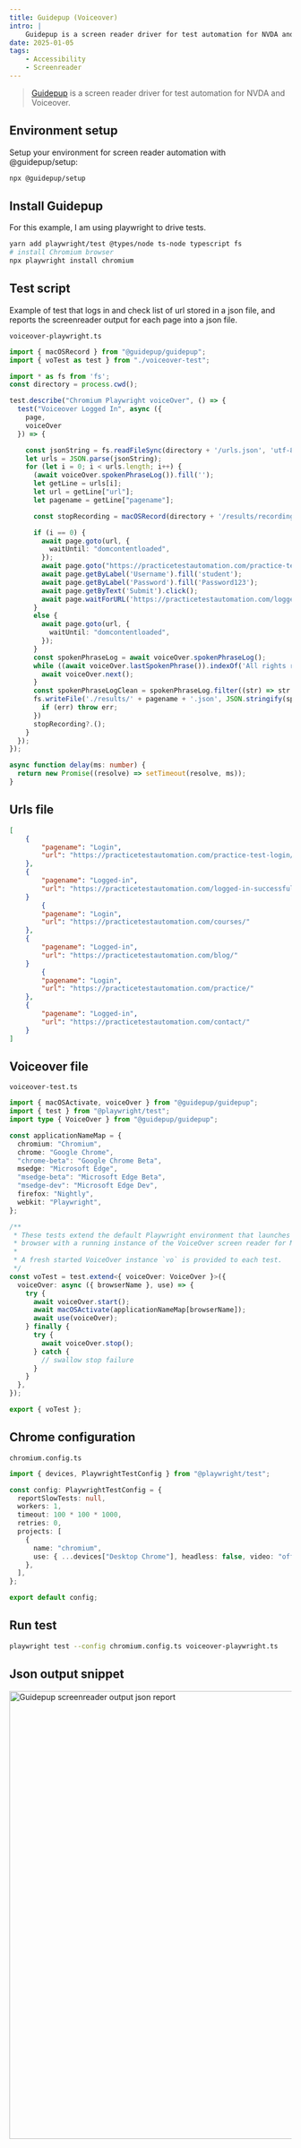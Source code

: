 ```yaml
---
title: Guidepup (Voiceover)
intro: |
    Guidepup is a screen reader driver for test automation for NVDA and Voiceover.
date: 2025-01-05
tags:
    - Accessibility
    - Screenreader
---
```


> [Guidepup](https://www.guidepup.dev/) is a screen reader driver for test automation for NVDA and Voiceover.

## Environment setup

Setup your environment for screen reader automation with @guidepup/setup:
```bash
npx @guidepup/setup
```

## Install Guidepup

For this example, I am using playwright to drive tests. 
```bash
yarn add playwright/test @types/node ts-node typescript fs
# install Chromium browser
npx playwright install chromium
```

## Test script

Example of test that logs in and check list of url stored in a json file, and reports the screenreader output for each page into a json file.

`voiceover-playwright.ts`
```typescript
import { macOSRecord } from "@guidepup/guidepup";
import { voTest as test } from "./voiceover-test";

import * as fs from 'fs';
const directory = process.cwd();

test.describe("Chromium Playwright voiceOver", () => {
  test("Voiceover Logged In", async ({
    page,
    voiceOver
  }) => {

    const jsonString = fs.readFileSync(directory + '/urls.json', 'utf-8');
    let urls = JSON.parse(jsonString);
    for (let i = 0; i < urls.length; i++) {
      (await voiceOver.spokenPhraseLog()).fill('');
      let getLine = urls[i];
      let url = getLine["url"];
      let pagename = getLine["pagename"];

      const stopRecording = macOSRecord(directory + '/results/recordings/session.mov' + pagename + '.mov');

      if (i == 0) {
        await page.goto(url, {
          waitUntil: "domcontentloaded",
        });
        await page.goto("https://practicetestautomation.com/practice-test-login/");
        await page.getByLabel('Username').fill('student');
        await page.getByLabel('Password').fill('Password123');
        await page.getByText('Submit').click();
        await page.waitForURL('https://practicetestautomation.com/logged-in-successfully/');
      }
      else {
        await page.goto(url, {
          waitUntil: "domcontentloaded",
        });
      }
      const spokenPhraseLog = await voiceOver.spokenPhraseLog();
      while ((await voiceOver.lastSpokenPhrase()).indexOf('All rights reserved') == -1) {
        await voiceOver.next();
      }
      const spokenPhraseLogClean = spokenPhraseLog.filter((str) => str !== '');
      fs.writeFile('./results/' + pagename + '.json', JSON.stringify(spokenPhraseLogClean, undefined, 2).toString(), (err: any) => {
        if (err) throw err;
      })
      stopRecording?.();
    }
  });
});

async function delay(ms: number) {
  return new Promise((resolve) => setTimeout(resolve, ms));
}
```

## Urls file

```json
[
    {
        "pagename": "Login",
        "url": "https://practicetestautomation.com/practice-test-login/"
    },
    {
        "pagename": "Logged-in",
        "url": "https://practicetestautomation.com/logged-in-successfully/"
    }
        {
        "pagename": "Login",
        "url": "https://practicetestautomation.com/courses/"
    },
    {
        "pagename": "Logged-in",
        "url": "https://practicetestautomation.com/blog/"
    }
        {
        "pagename": "Login",
        "url": "https://practicetestautomation.com/practice/"
    },
    {
        "pagename": "Logged-in",
        "url": "https://practicetestautomation.com/contact/"
    }
]
```

## Voiceover file

`voiceover-test.ts`
```typescript
import { macOSActivate, voiceOver } from "@guidepup/guidepup";
import { test } from "@playwright/test";
import type { VoiceOver } from "@guidepup/guidepup";

const applicationNameMap = {
  chromium: "Chromium",
  chrome: "Google Chrome",
  "chrome-beta": "Google Chrome Beta",
  msedge: "Microsoft Edge",
  "msedge-beta": "Microsoft Edge Beta",
  "msedge-dev": "Microsoft Edge Dev",
  firefox: "Nightly",
  webkit: "Playwright",
};

/**
 * These tests extend the default Playwright environment that launches the
 * browser with a running instance of the VoiceOver screen reader for MacOS.
 *
 * A fresh started VoiceOver instance `vo` is provided to each test.
 */
const voTest = test.extend<{ voiceOver: VoiceOver }>({
  voiceOver: async ({ browserName }, use) => {
    try {
      await voiceOver.start();
      await macOSActivate(applicationNameMap[browserName]);
      await use(voiceOver);
    } finally {
      try {
        await voiceOver.stop();
      } catch {
        // swallow stop failure
      }
    }
  },
});

export { voTest };
```

## Chrome configuration

`chromium.config.ts`
```typescript
import { devices, PlaywrightTestConfig } from "@playwright/test";

const config: PlaywrightTestConfig = {
  reportSlowTests: null,
  workers: 1,
  timeout: 100 * 100 * 1000,
  retries: 0,
  projects: [
    {
      name: "chromium",
      use: { ...devices["Desktop Chrome"], headless: false, video: "off", viewport: { width: 1200, height: 800 } }
    },
  ],
};

export default config;
```

## Run test

```bash
playwright test --config chromium.config.ts voiceover-playwright.ts
```

## Json output snippet

<picture>
    <img src="/assets/img/guidepup.png" alt="Guidepup screenreader output json report" width="800" decoding="async" />
</picture>